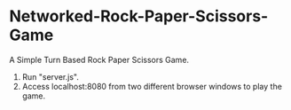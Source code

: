 # Networked-Rock-Paper-Scissors-Game

A Simple Turn Based Rock Paper Scissors Game.

1. Run "server.js".
2. Access localhost:8080 from two different browser windows to play the game.
